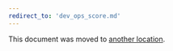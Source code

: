 ```yaml
---
redirect_to: 'dev_ops_score.md'
---
```


This document was moved to [another location](dev_ops_score.md).
